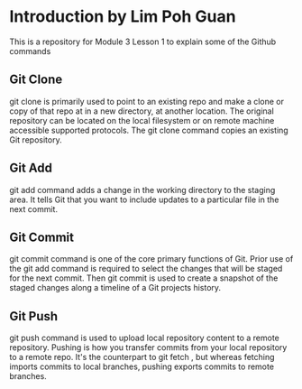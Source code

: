 # Introduction by Lim Poh Guan
This is a repository for Module 3 Lesson 1 to explain some of the Github commands
## Git Clone
git clone is primarily used to point to an existing repo and make a clone or copy of that repo at in a new directory, at another location. The original repository can be located on the local filesystem or on remote machine accessible supported protocols. The git clone command copies an existing Git repository.

## Git Add
git add command adds a change in the working directory to the staging area. It tells Git that you want to include updates to a particular file in the next commit.

## Git Commit
git commit command is one of the core primary functions of Git. Prior use of the git add command is required to select the changes that will be staged for the next commit. Then git commit is used to create a snapshot of the staged changes along a timeline of a Git projects history.

## Git Push
git push command is used to upload local repository content to a remote repository. Pushing is how you transfer commits from your local repository to a remote repo. It's the counterpart to git fetch , but whereas fetching imports commits to local branches, pushing exports commits to remote branches.

